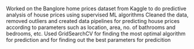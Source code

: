 Worked on the Banglore home prices dataset from Kaggle to do predictive analysis of house prices using supervised ML algorithms
Cleaned the data, removed outliers and created data pipelines for predicting house prices according to parameters such as location, area, no. of bathrooms and bedrooms, etc.
Used GridSearchCV for finding the most optimal algorithm for prediction and for finding out the best parameters for predicition
